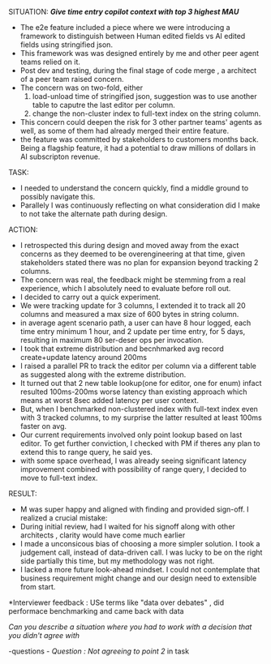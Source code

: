 SITUATION:
***Give time entry copilot context with top 3 highest MAU***
- The e2e feature included a piece where we were introducing a framework to distinguish between Human edited fields vs AI edited fields using stringified json. 
- This framework was  was designed entirely by me and other peer agent teams relied on it.
- Post dev and testing, during the final stage of code merge , a architect of a peer team raised concern.
- The concern was on two-fold, either
    1. load-unload time of stringified json, suggestion was to use another table to caputre the last editor per column.
    2. change the non-cluster index to full-text index on the string column.
-  This concern could deepen the risk for 3 other partner teams' agents as well, as some of them had already merged their entire feature.
- the feature was committed by stakeholders to customers  months back. Being a flagship feature, it had a potential to draw millions of dollars in AI subscripton revenue.


TASK:
- I needed to understand the concern quickly, find a middle ground to possibly navigate this. 
- Parallely I was continuously reflecting on what consideration did I make to not take the alternate path during design.

ACTION:
- I retrospected this during design and moved away from the exact concerns as they deemed to be overengineering at that time, given stakeholders stated there was no plan for expansion beyond tracking 2 columns.
- The concern was real, the feedback might be stemming from a real experience, which I absolutely need to evaluate before roll out. 
- I decided to carry out a quick experiment.
- We were tracking update for 3 columns, I extended it to track all 20 columns and measured a max size of 600 bytes in string column.
- in average  agent scenario path, a user can have 8 hour logged, each time entry minimum 1 hour, and 2 update per time entry, for 5 days, resulting in maximum 80 ser-deser ops per invocation. 
- I took that extreme distribution and becnhmarked avg record create+update latency around 200ms
- I raised a parallel PR to track the editor per column via a different table as suggested along with the extreme distribution. 
- It turned out that 2 new table lookup(one for editor, one for enum) infact resulted 100ms-200ms worse latency than existing approach which means at worst 8sec added latency per user context.
- But, when I benchmarked non-clustered index with full-text index even with 3 tracked columns, to my surprise the latter resulted at least 100ms faster on avg.
- Our current requirements involved only point lookup based on last editor. To get further conviction, I checked with PM if theres any plan
to extend this to range query, he said yes.
- with some space overhead, I was already seeing significant latency improvement combined with possibility of range query, I decided to move to full-text index.


RESULT:
- M was super happy and aligned with finding and provided sign-off.
I realized a crucial mistake:
- During initial review, had I waited for his signoff along with other architects , clarity would have come much earlier
- I made a unconsicous bias of choosing a more simpler solution. I took a judgement call, instead of data-driven call. I was lucky to be on the right side partially this time, but my methodology was not right.
- I lacked a more future look-ahead mindset. I could not contemplate that business requirement might change and our design need to extensible from start.

*Interviewer feedback : USe terms like "data over debates" , did performace benchmarking and came back with data 
<!-- This led me to a deeper insight that M's POV help me uncover : there are sql views across our system which are serving different forms by doing multiple table joins. 
I discussed with M and another architect (lets call him E) about their thought on considering stringified json or denormalization in deep nested joins. 

We created exploration feature in our roadmap where we (me, M and E) are investigating different sql views and evaluating points eligible for optimization. Its a ongoing effort and we are planning to conclude by few months. -->



*Can you describe a situation where you had to work with a decision that you didn't agree with*

-questions
    - *Question : Not agreeing to point 2* in task